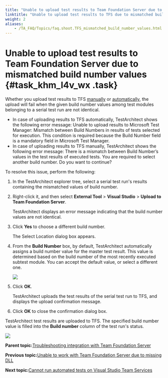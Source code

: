 ```yaml
--- 
title: "Unable to upload test results to Team Foundation Server due to mismatched build number values"
linktitle: "Unable to upload test results to TFS due to mismatched build number values"
weight: 2
aliases: 
    - /TA_FAQ/Topics/faq.shoot.TFS_mismatched_build_number_values.html
---
```

# Unable to upload test results to Team Foundation Server due to mismatched build number values {#task_khm_l4v_wx .task}

Whether you upload test results to TFS [manually](../../TA_Help/Topics/ug_MTM_upload_result_manual.html) or [automatically](../../TA_Help/Topics/ug_MTM_upload_result_automatic.html), the upload will fail when the given build number values among test modules belonging to a serial test run are not identical.

-   In case of uploading results to TFS automatically, TestArchitect shows the following error message: Unable to upload results to Microsoft Test Manager: Mismatch between Build Numbers in results of tests selected for execution. This condition is required because the Build Number field is a mandatory field in Microsoft Test Manager.
-   In case of uploading results to TFS manually, TestArchitect shows the following error message: There is a mismatch between Build Number’s values in the test results of executed tests. You are required to select another build number. Do you want to continue?

To resolve this issue, perform the following:

1.  In the TestArchitect explorer tree, select a serial test run's results containing the mismatched values of build number.

2.  Right-click it, and then select **External Tool** \> **Visual Studio** \> **Upload to Team Foundation Server**.

    TestArchitect displays an error message indicating that the build number values are not identical.

3.  Click **Yes** to choose a different build number.

    The Select Location dialog box appears.

4.  From the **Build Number** box, by default, TestArchitect automatically assigns a build number value for the master test result. This value is determined based on the build number of the most recently executed subtest module. You can accept the default value, or select a different one.

    ![](../Images/mismatched_build_number_values.png)

5.  Click **OK**.

    TestArchitect uploads the test results of the serial test run to TFS, and displays the upload confirmation message.

6.  Click **OK** to close the confirmation dialog box.


TestArchitect test results are uploaded to TFS. The specified build number value is filled into the **Build number** column of the test run's status.

![](../Images/mismatched_build_number_values_result.png)

**Parent topic:**[Troubleshooting integration with Team Foundation Server](../../TA_FAQ/Topics/faq.tshoot.TFS.html)

**Previous topic:**[Unable to work with Team Foundation Server due to missing DLL](../../TA_FAQ/Topics/faq.tshoot.TFS_missing_library.html)

**Next topic:**[Cannot run automated tests on Visual Studio Team Services](../../TA_FAQ/Topics/faq.tshoot.TFS_unable_to_run_VSO.html)

